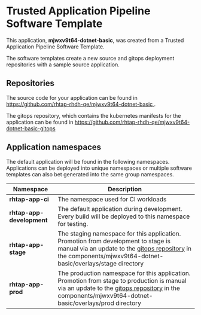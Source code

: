 # Trusted Application Pipeline Software Template

This application, **mjwxv9t64-dotnet-basic**, was created from a Trusted Application Pipeline Software Template.

The software templates create a new source and gitops deployment repositories with a sample source application. 

## Repositories

The source code for your application can be found in [https://github.com/rhtap-rhdh-qe/mjwxv9t64-dotnet-basic ](https://github.com/rhtap-rhdh-qe/mjwxv9t64-dotnet-basic ).
 
The gitops repository, which contains the kubernetes manifests for the application can be found in 
[https://github.com/rhtap-rhdh-qe/mjwxv9t64-dotnet-basic-gitops ](https://github.com/rhtap-rhdh-qe/mjwxv9t64-dotnet-basic-gitops ) 

## Application namespaces 

The default application will be found in the following namespaces. Applications can be deployed into unique namespaces or multiple software templates can also bet generated into the same group namespaces.  

|  Namespace   |  Description   |  
| -------- | -------- |
| **rhtap-app-ci** | The namespace used for CI workloads |
| **rhtap-app-development** | The default application during development. Every build will be deployed to this namespace for testing. |
| **rhtap-app-stage** | The staging namespace for this application. Promotion from development to stage is manual via an update to the [gitops repository](https://github.com/rhtap-rhdh-qe/mjwxv9t64-dotnet-basic-gitops ) in the components/mjwxv9t64-dotnet-basic/overlays/stage directory |
| **rhtap-app-prod** | The production namespace for this application. Promotion from stage to production is manual via an update to the [gitops repository](https://github.com/rhtap-rhdh-qe/mjwxv9t64-dotnet-basic-gitops ) in the components/mjwxv9t64-dotnet-basic/overlays/prod directory |